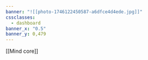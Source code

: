 ```yaml
---
banner: "![[photo-1746122450587-a6dfce4d4ede.jpg]]"
cssclasses:
  - dashboard
banner_x: "0.5"
banner_y: 0,479
---
```

[[Mind core]]
